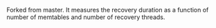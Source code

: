 Forked from master. It measures the recovery duration as a function of number of memtables and number of recovery threads. 
